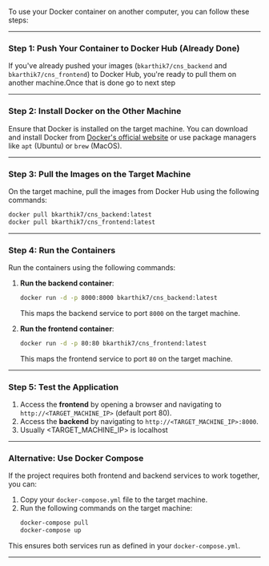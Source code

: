 To use your Docker container on another computer, you can follow these steps:

---

### **Step 1: Push Your Container to Docker Hub (Already Done)**
If you've already pushed your images (`bkarthik7/cns_backend` and `bkarthik7/cns_frontend`) to Docker Hub, you're ready to pull them on another machine.Once that is done go to next step

---

### **Step 2: Install Docker on the Other Machine**
Ensure that Docker is installed on the target machine. You can download and install Docker from [Docker's official website](https://www.docker.com/products/docker-desktop/) or use package managers like `apt` (Ubuntu) or `brew` (MacOS).

---

### **Step 3: Pull the Images on the Target Machine**
On the target machine, pull the images from Docker Hub using the following commands:

```bash
docker pull bkarthik7/cns_backend:latest
docker pull bkarthik7/cns_frontend:latest
```

---

### **Step 4: Run the Containers**
Run the containers using the following commands:

1. **Run the backend container**:
   ```bash
   docker run -d -p 8000:8000 bkarthik7/cns_backend:latest
   ```
   This maps the backend service to port `8000` on the target machine.

2. **Run the frontend container**:
   ```bash
   docker run -d -p 80:80 bkarthik7/cns_frontend:latest
   ```
   This maps the frontend service to port `80` on the target machine.

---

### **Step 5: Test the Application**
1. Access the **frontend** by opening a browser and navigating to `http://<TARGET_MACHINE_IP>` (default port 80).
2. Access the **backend** by navigating to `http://<TARGET_MACHINE_IP>:8000`.
3. Usually <TARGET_MACHINE_IP> is localhost

---

### **Alternative: Use Docker Compose**
If the project requires both frontend and backend services to work together, you can:
1. Copy your `docker-compose.yml` file to the target machine.
2. Run the following commands on the target machine:
   ```bash
   docker-compose pull
   docker-compose up
   ```

This ensures both services run as defined in your `docker-compose.yml`.

---
